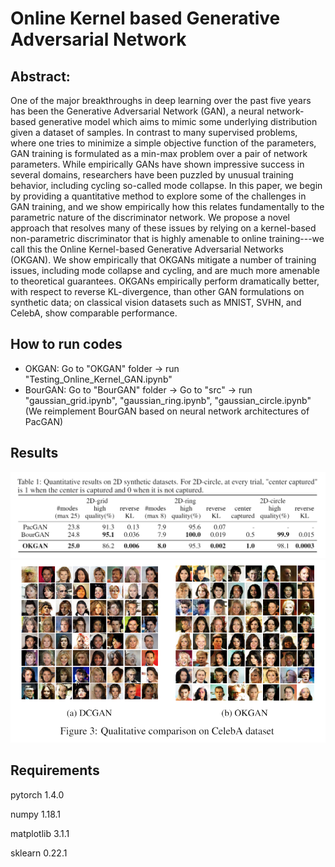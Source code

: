 # Online Kernel based Generative Adversarial Network
## Abstract:
One of the major breakthroughs in deep learning over the past five years has been the Generative Adversarial Network (GAN), a neural network-based generative model which aims to mimic some underlying distribution given a dataset of samples. In contrast to many supervised problems, where one tries to minimize a simple objective function of the parameters, GAN training is formulated as a min-max problem over a pair of network parameters. While empirically GANs have shown impressive success in several domains, researchers have been puzzled by unusual training behavior, including cycling so-called mode collapse. In this paper, we begin by providing a quantitative method to explore some of the challenges in GAN training, and we show empirically how this relates fundamentally to the parametric nature of the discriminator network. We propose a novel approach that resolves many of these issues by relying on a kernel-based non-parametric discriminator that is highly amenable to online training---we call this the Online Kernel-based Generative Adversarial Networks (OKGAN). We show empirically that OKGANs mitigate a number of training issues, including mode collapse and cycling, and are much more amenable to theoretical guarantees. OKGANs empirically perform dramatically better, with respect to reverse KL-divergence, than other GAN formulations on synthetic data; on classical vision datasets such as MNIST, SVHN, and CelebA, show comparable performance.
## How to run codes
- OKGAN: Go to "OKGAN" folder -> run "Testing_Online_Kernel_GAN.ipynb"
- BourGAN: Go to "BourGAN" folder -> Go to "src" -> run "gaussian_grid.ipynb", "gaussian_ring.ipynb", "gaussian_circle.ipynb" (We reimplement BourGAN based on neural network architectures of PacGAN)
## Results
![table1](results/Table1.PNG)
![figure3](results/Figure3.PNG)

## Requirements
pytorch 1.4.0

numpy 1.18.1

matplotlib 3.1.1

sklearn 0.22.1

